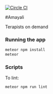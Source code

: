 [![Circle CI](https://circleci.com/gh/AlexHenkel/amayali.svg?style=svg)](https://circleci.com/gh/AlexHenkel/amayali)

#Amayali

Terapists on demand

### Running the app

```bash
meteor npm install
meteor
```

### Scripts

To lint:

```bash
meteor npm run lint
```

